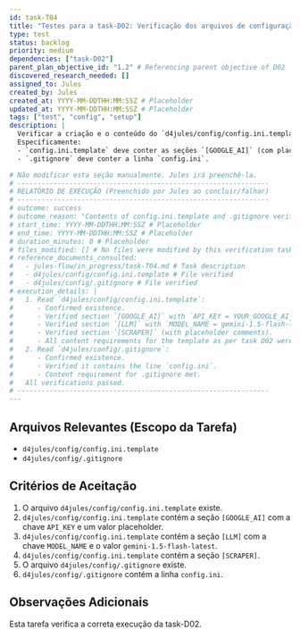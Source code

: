 ```yaml
---
id: task-T04
title: "Testes para a task-D02: Verificação dos arquivos de configuração"
type: test
status: backlog
priority: medium
dependencies: ["task-D02"]
parent_plan_objective_id: "1.2" # Referencing parent objective of D02
discovered_research_needed: []
assigned_to: Jules
created_by: Jules
created_at: YYYY-MM-DDTHH:MM:SSZ # Placeholder
updated_at: YYYY-MM-DDTHH:MM:SSZ # Placeholder
tags: ["test", "config", "setup"]
description: |
  Verificar a criação e o conteúdo do `d4jules/config/config.ini.template` e do `d4jules/config/.gitignore`.
  Especificamente:
  - `config.ini.template` deve conter as seções `[GOOGLE_AI]` (com placeholder `API_KEY`) e `[LLM]` (com `MODEL_NAME = gemini-1.5-flash-latest`), e a seção `[SCRAPER]`.
  - `.gitignore` deve conter a linha `config.ini`.

# Não modificar esta seção manualmente. Jules irá preenchê-la.
# ---------------------------------------------------------------
# RELATÓRIO DE EXECUÇÃO (Preenchido por Jules ao concluir/falhar)
# ---------------------------------------------------------------
# outcome: success
# outcome_reason: "Contents of config.ini.template and .gitignore verified successfully."
# start_time: YYYY-MM-DDTHH:MM:SSZ # Placeholder
# end_time: YYYY-MM-DDTHH:MM:SSZ # Placeholder
# duration_minutes: 0 # Placeholder
# files_modified: [] # No files were modified by this verification task.
# reference_documents_consulted:
#   - jules-flow/in_progress/task-T04.md # Task description
#   - d4jules/config/config.ini.template # File verified
#   - d4jules/config/.gitignore # File verified
# execution_details: |
#   1. Read `d4jules/config/config.ini.template`:
#      - Confirmed existence.
#      - Verified section `[GOOGLE_AI]` with `API_KEY = YOUR_GOOGLE_AI_API_KEY_HERE`.
#      - Verified section `[LLM]` with `MODEL_NAME = gemini-1.5-flash-latest`.
#      - Verified section `[SCRAPER]` (with placeholder comments).
#      - All content requirements for the template as per task D02 were met.
#   2. Read `d4jules/config/.gitignore`:
#      - Confirmed existence.
#      - Verified it contains the line `config.ini`.
#      - Content requirement for .gitignore met.
#   All verifications passed.
# ---------------------------------------------------------------
---
```


## Arquivos Relevantes (Escopo da Tarefa)
* `d4jules/config/config.ini.template`
* `d4jules/config/.gitignore`

## Critérios de Aceitação
1.  O arquivo `d4jules/config/config.ini.template` existe.
2.  `d4jules/config/config.ini.template` contém a seção `[GOOGLE_AI]` com a chave `API_KEY` e um valor placeholder.
3.  `d4jules/config/config.ini.template` contém a seção `[LLM]` com a chave `MODEL_NAME` e o valor `gemini-1.5-flash-latest`.
4.  `d4jules/config/config.ini.template` contém a seção `[SCRAPER]`.
5.  O arquivo `d4jules/config/.gitignore` existe.
6.  `d4jules/config/.gitignore` contém a linha `config.ini`.

## Observações Adicionais
Esta tarefa verifica a correta execução da task-D02.
```
